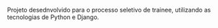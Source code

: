 Projeto desednvolvido para o processo seletivo de trainee, utilizando as tecnologias de Python e Django.
